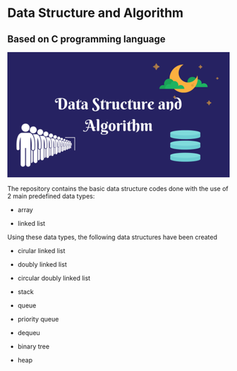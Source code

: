 # Data Structure and Algorithm

## Based on C programming language

![DSA](dsa.png)

The repository contains the basic data structure codes done with the use of 2 main predefined data types:

* array

* linked list



Using these data types, the following data structures have been created

+ cirular linked list

+ doubly linked list

+ circular doubly linked list

+ stack

+ queue

+ priority queue

+ dequeu

+ binary tree

+ heap





